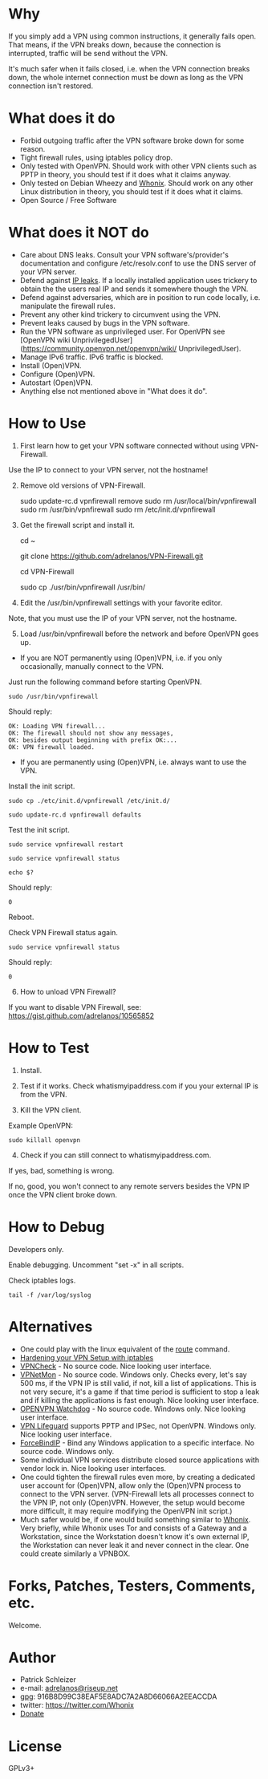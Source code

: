 # Why
If you simply add a VPN using common instructions, it generally fails open. That means, if the VPN breaks down, because the connection is interrupted, traffic will be send without the VPN.

It's much safer when it fails closed, i.e. when the VPN connection breaks down, the whole internet connection must be down as long as the VPN connection isn't restored.

# What does it do

* Forbid outgoing traffic after the VPN software broke down for some reason.
* Tight firewall rules, using iptables policy drop.
* Only tested with OpenVPN. Should work with other VPN clients such as PPTP in theory, you should test if it does what it claims anyway.
* Only tested on Debian Wheezy and [Whonix](https://github.com/adrelanos/Whonix). Should work on any other Linux distribution in theory, you should test if it does what it claims.
* Open Source / Free Software

# What does it NOT do

* Care about DNS leaks. Consult your VPN software's/provider's documentation and
configure /etc/resolv.conf to use the DNS server of your VPN server.
* Defend against
[IP leaks](https://blog.torproject.org/blog/bittorrent-over-tor-isnt-good-idea).
If a locally installed application uses trickery to obtain the the users real
IP and sends it somewhere though the VPN.
* Defend against adversaries, which are in position to run code locally, i.e.
manipulate the firewall rules.
* Prevent any other kind trickery to circumvent using the VPN.
* Prevent leaks caused by bugs in the VPN software.
* Run the VPN software as unprivileged user. For OpenVPN see
[OpenVPN wiki UnprivilegedUser](https://community.openvpn.net/openvpn/wiki/
UnprivilegedUser).
* Manage IPv6 traffic. IPv6 traffic is blocked.
* Install (Open)VPN.
* Configure (Open)VPN.
* Autostart (Open)VPN.
* Anything else not mentioned above in "What does it do".

# How to Use
1) First learn how to get your VPN software connected without using VPN-Firewall.

Use the IP to connect to your VPN server, not the hostname!

2) Remove old versions of VPN-Firewall.

    sudo update-rc.d vpnfirewall remove
    sudo rm /usr/local/bin/vpnfirewall
    sudo rm /usr/bin/vpnfirewall
    sudo rm /etc/init.d/vpnfirewall

3) Get the firewall script and install it.

    cd ~

    git clone https://github.com/adrelanos/VPN-Firewall.git

    cd VPN-Firewall

    sudo cp ./usr/bin/vpnfirewall /usr/bin/

4) Edit the /usr/bin/vpnfirewall settings with your favorite editor.

Note, that you must use the IP of your VPN server, not the hostname.

5) Load /usr/bin/vpnfirewall before the network and before OpenVPN goes up.

* If you are NOT permanently using (Open)VPN, i.e. if you only occasionally, manually connect to the VPN.

Just run the following command before starting OpenVPN.

    sudo /usr/bin/vpnfirewall

Should reply:

    OK: Loading VPN firewall...
    OK: The firewall should not show any messages,
    OK: besides output beginning with prefix OK:...
    OK: VPN firewall loaded.

* If you are permanently using (Open)VPN, i.e. always want to use the VPN.

Install the init script.

    sudo cp ./etc/init.d/vpnfirewall /etc/init.d/

    sudo update-rc.d vpnfirewall defaults

Test the init script.

    sudo service vpnfirewall restart

    sudo service vpnfirewall status

    echo $?

Should reply:

    0

Reboot.

Check VPN Firewall status again.

    sudo service vpnfirewall status

Should reply:

    0

6) How to unload VPN Firewall?

If you want to disable VPN Firewall, see:
https://gist.github.com/adrelanos/10565852

# How to Test

1) Install.

2) Test if it works. Check whatismyipaddress.com if you your external IP is from the VPN.

3) Kill the VPN client.

Example OpenVPN:

    sudo killall openvpn

4) Check if you can still connect to whatismyipaddress.com.

If yes, bad, something is wrong.

If no, good, you won't connect to any remote servers besides the VPN IP once the VPN client broke down.

# How to Debug

Developers only.

Enable debugging. Uncomment "set -x" in all scripts.

Check iptables logs.

    tail -f /var/log/syslog

# Alternatives

* One could play with the linux equivalent of the [route](http://cranthetrader.blogspot.se/2011/10/dont-allow-non-vpn-traffic.html) command.
* [Hardening your VPN Setup with iptables](http://www.inputoutput.io/hardening-your-vpn-setup-with-iptables/)
* [VPNCheck](http://www.guavi.com/vpncheck_free.html) - No source code. Nice looking user interface.
* [VPNetMon](http://vpnetmon.webs.com/) - No source code. Windows only. Checks every, let's say 500 ms, if the VPN IP is still valid, if not, kill a list of applications. This is not very secure, it's a game if that time period is sufficient to stop a leak and if killing the applications is fast enough. Nice looking user interface.
* [OPENVPN Watchdog](http://openvpnchecker.com/) - No source code. Windows only. Nice looking user interface.
* [VPN Lifeguard](https://sourceforge.net/projects/vpnlifeguard/) supports PPTP and IPSec, not OpenVPN. Windows only. Nice looking user interface.
* [ForceBindIP](http://www.r1ch.net/stuff/forcebindip/) - Bind any Windows application to a specific interface. No source code. Windows only.
* Some individual VPN services distribute closed source applications with vendor lock in. Nice looking user interfaces.
* One could tighten the firewall rules even more, by creating a dedicated user account for (Open)VPN, allow only the (Open)VPN process to connect to the VPN server. (VPN-Firewall lets all processes connect to the VPN IP, not only (Open)VPN. However, the setup would become more difficult, it may require modifying the OpenVPN init script.)
* Much safer would be, if one would build something similar to [Whonix](https://github.com/adrelanos/Whonix). Very briefly, while Whonix uses Tor and consists of a Gateway and a Workstation, since the Workstation doesn't know it's own external IP, the Workstation can never leak it and never connect in the clear. One could create similarly a VPNBOX.

# Forks, Patches, Testers, Comments, etc.

Welcome.

# Author

* Patrick Schleizer
* e-mail: adrelanos@riseup.net
* [gpg](https://www.whonix.org/wiki/Patrick_Schleizer): 916B8D99C38EAF5E8ADC7A2A8D66066A2EEACCDA
* twitter: https://twitter.com/Whonix
* [Donate](https://www.whonix.org/wiki/Donate)

# License

GPLv3+
